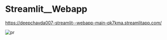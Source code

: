 # Streamlit__Webapp
https://deepchavda007-streamlit--webapp-main-qk7kma.streamlitapp.com/


![pr](https://user-images.githubusercontent.com/82630272/175870845-0929ff4b-647f-4afd-a582-8917a7d989d2.jpg)
